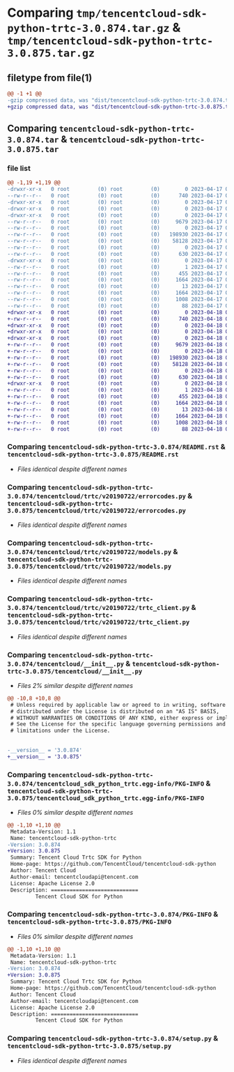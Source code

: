 # Comparing `tmp/tencentcloud-sdk-python-trtc-3.0.874.tar.gz` & `tmp/tencentcloud-sdk-python-trtc-3.0.875.tar.gz`

## filetype from file(1)

```diff
@@ -1 +1 @@
-gzip compressed data, was "dist/tencentcloud-sdk-python-trtc-3.0.874.tar", last modified: Mon Apr 17 00:53:16 2023, max compression
+gzip compressed data, was "dist/tencentcloud-sdk-python-trtc-3.0.875.tar", last modified: Tue Apr 18 01:00:58 2023, max compression
```

## Comparing `tencentcloud-sdk-python-trtc-3.0.874.tar` & `tencentcloud-sdk-python-trtc-3.0.875.tar`

### file list

```diff
@@ -1,19 +1,19 @@
-drwxr-xr-x   0 root         (0) root         (0)        0 2023-04-17 00:53:16.000000 tencentcloud-sdk-python-trtc-3.0.874/
--rw-r--r--   0 root         (0) root         (0)      740 2023-04-17 00:53:16.000000 tencentcloud-sdk-python-trtc-3.0.874/README.rst
-drwxr-xr-x   0 root         (0) root         (0)        0 2023-04-17 00:53:16.000000 tencentcloud-sdk-python-trtc-3.0.874/tencentcloud/
-drwxr-xr-x   0 root         (0) root         (0)        0 2023-04-17 00:53:16.000000 tencentcloud-sdk-python-trtc-3.0.874/tencentcloud/trtc/
-drwxr-xr-x   0 root         (0) root         (0)        0 2023-04-17 00:53:16.000000 tencentcloud-sdk-python-trtc-3.0.874/tencentcloud/trtc/v20190722/
--rw-r--r--   0 root         (0) root         (0)     9679 2023-04-17 00:53:16.000000 tencentcloud-sdk-python-trtc-3.0.874/tencentcloud/trtc/v20190722/errorcodes.py
--rw-r--r--   0 root         (0) root         (0)        0 2023-04-17 00:53:16.000000 tencentcloud-sdk-python-trtc-3.0.874/tencentcloud/trtc/v20190722/__init__.py
--rw-r--r--   0 root         (0) root         (0)   198930 2023-04-17 00:53:16.000000 tencentcloud-sdk-python-trtc-3.0.874/tencentcloud/trtc/v20190722/models.py
--rw-r--r--   0 root         (0) root         (0)    58128 2023-04-17 00:53:16.000000 tencentcloud-sdk-python-trtc-3.0.874/tencentcloud/trtc/v20190722/trtc_client.py
--rw-r--r--   0 root         (0) root         (0)        0 2023-04-17 00:53:16.000000 tencentcloud-sdk-python-trtc-3.0.874/tencentcloud/trtc/__init__.py
--rw-r--r--   0 root         (0) root         (0)      630 2023-04-17 00:53:16.000000 tencentcloud-sdk-python-trtc-3.0.874/tencentcloud/__init__.py
-drwxr-xr-x   0 root         (0) root         (0)        0 2023-04-17 00:53:16.000000 tencentcloud-sdk-python-trtc-3.0.874/tencentcloud_sdk_python_trtc.egg-info/
--rw-r--r--   0 root         (0) root         (0)        1 2023-04-17 00:53:16.000000 tencentcloud-sdk-python-trtc-3.0.874/tencentcloud_sdk_python_trtc.egg-info/dependency_links.txt
--rw-r--r--   0 root         (0) root         (0)      455 2023-04-17 00:53:16.000000 tencentcloud-sdk-python-trtc-3.0.874/tencentcloud_sdk_python_trtc.egg-info/SOURCES.txt
--rw-r--r--   0 root         (0) root         (0)     1664 2023-04-17 00:53:16.000000 tencentcloud-sdk-python-trtc-3.0.874/tencentcloud_sdk_python_trtc.egg-info/PKG-INFO
--rw-r--r--   0 root         (0) root         (0)       13 2023-04-17 00:53:16.000000 tencentcloud-sdk-python-trtc-3.0.874/tencentcloud_sdk_python_trtc.egg-info/top_level.txt
--rw-r--r--   0 root         (0) root         (0)     1664 2023-04-17 00:53:16.000000 tencentcloud-sdk-python-trtc-3.0.874/PKG-INFO
--rw-r--r--   0 root         (0) root         (0)     1008 2023-04-17 00:53:16.000000 tencentcloud-sdk-python-trtc-3.0.874/setup.py
--rw-r--r--   0 root         (0) root         (0)       88 2023-04-17 00:53:16.000000 tencentcloud-sdk-python-trtc-3.0.874/setup.cfg
+drwxr-xr-x   0 root         (0) root         (0)        0 2023-04-18 01:00:58.000000 tencentcloud-sdk-python-trtc-3.0.875/
+-rw-r--r--   0 root         (0) root         (0)      740 2023-04-18 01:00:58.000000 tencentcloud-sdk-python-trtc-3.0.875/README.rst
+drwxr-xr-x   0 root         (0) root         (0)        0 2023-04-18 01:00:58.000000 tencentcloud-sdk-python-trtc-3.0.875/tencentcloud/
+drwxr-xr-x   0 root         (0) root         (0)        0 2023-04-18 01:00:58.000000 tencentcloud-sdk-python-trtc-3.0.875/tencentcloud/trtc/
+drwxr-xr-x   0 root         (0) root         (0)        0 2023-04-18 01:00:58.000000 tencentcloud-sdk-python-trtc-3.0.875/tencentcloud/trtc/v20190722/
+-rw-r--r--   0 root         (0) root         (0)     9679 2023-04-18 01:00:58.000000 tencentcloud-sdk-python-trtc-3.0.875/tencentcloud/trtc/v20190722/errorcodes.py
+-rw-r--r--   0 root         (0) root         (0)        0 2023-04-18 01:00:58.000000 tencentcloud-sdk-python-trtc-3.0.875/tencentcloud/trtc/v20190722/__init__.py
+-rw-r--r--   0 root         (0) root         (0)   198930 2023-04-18 01:00:58.000000 tencentcloud-sdk-python-trtc-3.0.875/tencentcloud/trtc/v20190722/models.py
+-rw-r--r--   0 root         (0) root         (0)    58128 2023-04-18 01:00:58.000000 tencentcloud-sdk-python-trtc-3.0.875/tencentcloud/trtc/v20190722/trtc_client.py
+-rw-r--r--   0 root         (0) root         (0)        0 2023-04-18 01:00:58.000000 tencentcloud-sdk-python-trtc-3.0.875/tencentcloud/trtc/__init__.py
+-rw-r--r--   0 root         (0) root         (0)      630 2023-04-18 01:00:58.000000 tencentcloud-sdk-python-trtc-3.0.875/tencentcloud/__init__.py
+drwxr-xr-x   0 root         (0) root         (0)        0 2023-04-18 01:00:58.000000 tencentcloud-sdk-python-trtc-3.0.875/tencentcloud_sdk_python_trtc.egg-info/
+-rw-r--r--   0 root         (0) root         (0)        1 2023-04-18 01:00:58.000000 tencentcloud-sdk-python-trtc-3.0.875/tencentcloud_sdk_python_trtc.egg-info/dependency_links.txt
+-rw-r--r--   0 root         (0) root         (0)      455 2023-04-18 01:00:58.000000 tencentcloud-sdk-python-trtc-3.0.875/tencentcloud_sdk_python_trtc.egg-info/SOURCES.txt
+-rw-r--r--   0 root         (0) root         (0)     1664 2023-04-18 01:00:58.000000 tencentcloud-sdk-python-trtc-3.0.875/tencentcloud_sdk_python_trtc.egg-info/PKG-INFO
+-rw-r--r--   0 root         (0) root         (0)       13 2023-04-18 01:00:58.000000 tencentcloud-sdk-python-trtc-3.0.875/tencentcloud_sdk_python_trtc.egg-info/top_level.txt
+-rw-r--r--   0 root         (0) root         (0)     1664 2023-04-18 01:00:58.000000 tencentcloud-sdk-python-trtc-3.0.875/PKG-INFO
+-rw-r--r--   0 root         (0) root         (0)     1008 2023-04-18 01:00:58.000000 tencentcloud-sdk-python-trtc-3.0.875/setup.py
+-rw-r--r--   0 root         (0) root         (0)       88 2023-04-18 01:00:58.000000 tencentcloud-sdk-python-trtc-3.0.875/setup.cfg
```

### Comparing `tencentcloud-sdk-python-trtc-3.0.874/README.rst` & `tencentcloud-sdk-python-trtc-3.0.875/README.rst`

 * *Files identical despite different names*

### Comparing `tencentcloud-sdk-python-trtc-3.0.874/tencentcloud/trtc/v20190722/errorcodes.py` & `tencentcloud-sdk-python-trtc-3.0.875/tencentcloud/trtc/v20190722/errorcodes.py`

 * *Files identical despite different names*

### Comparing `tencentcloud-sdk-python-trtc-3.0.874/tencentcloud/trtc/v20190722/models.py` & `tencentcloud-sdk-python-trtc-3.0.875/tencentcloud/trtc/v20190722/models.py`

 * *Files identical despite different names*

### Comparing `tencentcloud-sdk-python-trtc-3.0.874/tencentcloud/trtc/v20190722/trtc_client.py` & `tencentcloud-sdk-python-trtc-3.0.875/tencentcloud/trtc/v20190722/trtc_client.py`

 * *Files identical despite different names*

### Comparing `tencentcloud-sdk-python-trtc-3.0.874/tencentcloud/__init__.py` & `tencentcloud-sdk-python-trtc-3.0.875/tencentcloud/__init__.py`

 * *Files 2% similar despite different names*

```diff
@@ -10,8 +10,8 @@
 # Unless required by applicable law or agreed to in writing, software
 # distributed under the License is distributed on an "AS IS" BASIS,
 # WITHOUT WARRANTIES OR CONDITIONS OF ANY KIND, either express or implied.
 # See the License for the specific language governing permissions and
 # limitations under the License.
 
 
-__version__ = '3.0.874'
+__version__ = '3.0.875'
```

### Comparing `tencentcloud-sdk-python-trtc-3.0.874/tencentcloud_sdk_python_trtc.egg-info/PKG-INFO` & `tencentcloud-sdk-python-trtc-3.0.875/tencentcloud_sdk_python_trtc.egg-info/PKG-INFO`

 * *Files 0% similar despite different names*

```diff
@@ -1,10 +1,10 @@
 Metadata-Version: 1.1
 Name: tencentcloud-sdk-python-trtc
-Version: 3.0.874
+Version: 3.0.875
 Summary: Tencent Cloud Trtc SDK for Python
 Home-page: https://github.com/TencentCloud/tencentcloud-sdk-python
 Author: Tencent Cloud
 Author-email: tencentcloudapi@tencent.com
 License: Apache License 2.0
 Description: ============================
         Tencent Cloud SDK for Python
```

### Comparing `tencentcloud-sdk-python-trtc-3.0.874/PKG-INFO` & `tencentcloud-sdk-python-trtc-3.0.875/PKG-INFO`

 * *Files 0% similar despite different names*

```diff
@@ -1,10 +1,10 @@
 Metadata-Version: 1.1
 Name: tencentcloud-sdk-python-trtc
-Version: 3.0.874
+Version: 3.0.875
 Summary: Tencent Cloud Trtc SDK for Python
 Home-page: https://github.com/TencentCloud/tencentcloud-sdk-python
 Author: Tencent Cloud
 Author-email: tencentcloudapi@tencent.com
 License: Apache License 2.0
 Description: ============================
         Tencent Cloud SDK for Python
```

### Comparing `tencentcloud-sdk-python-trtc-3.0.874/setup.py` & `tencentcloud-sdk-python-trtc-3.0.875/setup.py`

 * *Files identical despite different names*

